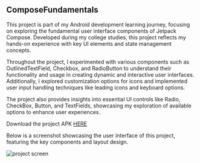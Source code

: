 
## ComposeFundamentals

This project is part of my Android development learning journey, focusing on exploring the fundamental user interface components of Jetpack Compose. Developed during my college studies, this project reflects my hands-on experience with key UI elements and state management concepts.

Throughout the project, I experimented with various components such as OutlinedTextField, Checkbox, and RadioButton to understand their functionality and usage in creating dynamic and interactive user interfaces. Additionally, I explored customization options for icons and implemented user input handling techniques like leading icons and keyboard options.

The project also provides insights into essential UI controls like Radio, CheckBox, Button, and TextFields, showcasing my exploration of available options to enhance user experiences.

Download the project APK [HERE](https://github.com/DavidBalbin0/android-compose-fundamentals/raw/main/compose-fundamentals.apk)

Below is a screenshot showcasing the user interface of this project, featuring the key components and layout design.

![project screen](https://i.imgur.com/l6h6sXQ.png)
